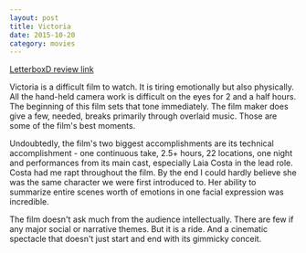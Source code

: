 ```yaml
---
layout: post
title: Victoria 
date: 2015-10-20
category: movies
---
```

 
[LetterboxD review link](http://letterboxd.com/samarthbhaskar/film/victoria-2015/)

 Victoria is a difficult film to watch. It is tiring emotionally but also physically. All the hand-held camera work is difficult on the eyes for 2 and a half hours. The beginning of this film sets that tone immediately. The film maker does give a few, needed, breaks primarily through overlaid music. Those are some of the film's best moments. 

Undoubtedly, the film's two biggest accomplishments are its technical accomplishment - one continuous take, 2.5+ hours, 22 locations, one night and performances from its main cast, especially Laia Costa in the lead role. Costa had me rapt throughout the film. By the end I could hardly believe she was the same character we were first introduced to. Her ability to summarize entire scenes worth of emotions in one facial expression was incredible. 

The film doesn't ask much from the audience intellectually. There are few if any major social or narrative themes. But it is a ride. And a cinematic spectacle that doesn't just start and end with its gimmicky conceit.
